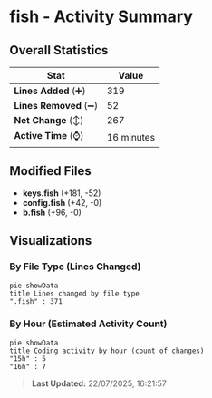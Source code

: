 # fish - Activity Summary 

## Overall Statistics

| Stat                   | Value                                                             |
| ---------------------- | ----------------------------------------------------------------- |
| **Lines Added** (➕)   | 319                                          |
| **Lines Removed** (➖) | 52                                        |
| **Net Change** (↕)    | 267                |
| **Active Time** (⌚)   | 16 minutes |


## Modified Files
- **keys.fish** (+181, -52)
- **config.fish** (+42, -0)
- **b.fish** (+96, -0)

## Visualizations

### By File Type (Lines Changed)

```mermaid
pie showData
title Lines changed by file type
".fish" : 371
```

### By Hour (Estimated Activity Count)

```mermaid
pie showData
title Coding activity by hour (count of changes)
"15h" : 5
"16h" : 7
```


> **Last Updated:** 22/07/2025, 16:21:57